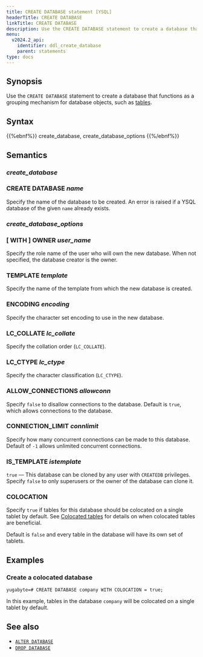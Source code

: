 ```yaml
---
title: CREATE DATABASE statement [YSQL]
headerTitle: CREATE DATABASE
linkTitle: CREATE DATABASE
description: Use the CREATE DATABASE statement to create a database that functions as a grouping mechanism for database objects, such as tables.
menu:
  v2024.2_api:
    identifier: ddl_create_database
    parent: statements
type: docs
---
```


## Synopsis

Use the `CREATE DATABASE` statement to create a database that functions as a grouping mechanism for database objects, such as [tables](../ddl_create_table).

## Syntax

{{%ebnf%}}
  create_database,
  create_database_options
{{%/ebnf%}}

## Semantics

### *create_database*

### CREATE DATABASE *name*

Specify the name of the database to be created. An error is raised if a YSQL database of the given `name` already exists.

### *create_database_options*

### [ WITH ] OWNER *user_name*

Specify the role name of the user who will own the new database. When not specified, the database creator is the owner.

### TEMPLATE *template*

Specify the name of the template from which the new database is created.

### ENCODING *encoding*

Specify the character set encoding to use in the new database.

### LC_COLLATE *lc_collate*

Specify the collation order (`LC_COLLATE`).

### LC_CTYPE *lc_ctype*

Specify the character classification (`LC_CTYPE`).

### ALLOW_CONNECTIONS *allowconn*

Specify `false` to disallow connections to the database. Default is `true`, which allows connections to the database.

### CONNECTION_LIMIT *connlimit*

Specify how many concurrent connections can be made to this database. Default of `-1` allows unlimited concurrent connections.

### IS_TEMPLATE *istemplate*

`true` — This database can be cloned by any user with `CREATEDB` privileges.
Specify `false` to only superusers or the owner of the database can clone it.

### COLOCATION

Specify `true` if tables for this database should be colocated on a single tablet by default. See [Colocated tables](../../../../../explore/colocation/) for details on when colocated tables are beneficial.

Default is `false` and every table in the database will have its own set of tablets.

## Examples

### Create a colocated database

```plpgsql
yugabyte=# CREATE DATABASE company WITH COLOCATION = true;
```

In this example, tables in the database `company` will be colocated on a single tablet by default.

## See also

- [`ALTER DATABASE`](../ddl_alter_db)
- [`DROP DATABASE`](../ddl_drop_database)
